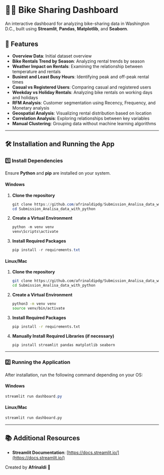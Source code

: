 # 🚴‍♂️ Bike Sharing Dashboard

An interactive dashboard for analyzing bike-sharing data in Washington D.C., built using **Streamlit**, **Pandas**, **Matplotlib**, and **Seaborn**.

## 📌 Features

- **Overview Data**: Initial dataset overview
- **Bike Rentals Trend by Season**: Analyzing rental trends by season
- **Weather Impact on Rentals**: Examining the relationship between temperature and rentals
- **Busiest and Least Busy Hours**: Identifying peak and off-peak rental times
- **Casual vs Registered Users**: Comparing casual and registered users
- **Weekday vs Holiday Rentals**: Analyzing bike rentals on working days and holidays
- **RFM Analysis**: Customer segmentation using Recency, Frequency, and Monetary analysis
- **Geospatial Analysis**: Visualizing rental distribution based on location
- **Correlation Analysis**: Exploring relationships between key variables
- **Manual Clustering**: Grouping data without machine learning algorithms

---

## 🛠️ Installation and Running the App

### **1️⃣ Install Dependencies**

Ensure **Python** and **pip** are installed on your system.

#### **Windows**

1. **Clone the repository**

   ```powershell
   git clone https://github.com/afrinaldipdg/Submission_Analisa_data_with_python.git
   cd Submission_Analisa_data_with_python
   ```

2. **Create a Virtual Environment**

   ```powershell
   python -m venv venv
   venv\Scripts\activate
   ```

3. **Install Required Packages**

   ```powershell
   pip install -r requirements.txt
   ```

#### **Linux/Mac**

1. **Clone the repository**

   ```bash
   git clone https://github.com/afrinaldipdg/Submission_Analisa_data_with_python.git
   cd Submission_Analisa_data_with_python
   ```

2. **Create a Virtual Environment**

   ```bash
   python3 -m venv venv
   source venv/bin/activate
   ```

3. **Install Required Packages**

   ```bash
   pip install -r requirements.txt
   ```

4. **Manually Install Required Libraries (if necessary)**

   ```bash
   pip install streamlit pandas matplotlib seaborn
   ```

---

### **2️⃣ Running the Application**

After installation, run the following command depending on your OS:

#### **Windows**

```powershell
streamlit run dashboard.py
```

#### **Linux/Mac**

```bash
streamlit run dashboard.py
```

---

## 📚 Additional Resources

- **Streamlit Documentation**: [https://docs.streamlit.io/](https://docs.streamlit.io/)

Created by **Afrinaldi** 🚀

